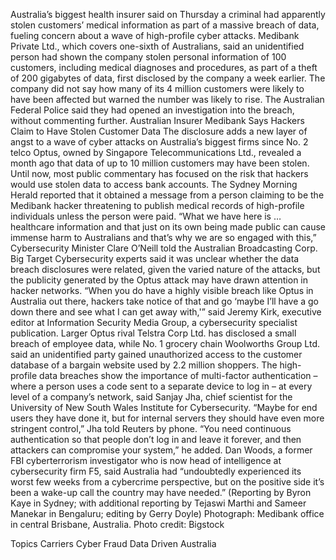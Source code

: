 Australia’s biggest health insurer said on Thursday a criminal had apparently stolen customers’ medical information as part of a massive breach of data, fueling concern about a wave of high-profile cyber attacks.
Medibank Private Ltd., which covers one-sixth of Australians, said an unidentified person had shown the company stolen personal information of 100 customers, including medical diagnoses and procedures, as part of a theft of 200 gigabytes of data, first disclosed by the company a week earlier.
The company did not say how many of its 4 million customers were likely to have been affected but warned the number was likely to rise. The Australian Federal Police said they had opened an investigation into the breach, without commenting further.
Australian Insurer Medibank Says Hackers Claim to Have Stolen Customer Data
The disclosure adds a new layer of angst to a wave of cyber attacks on Australia’s biggest firms since No. 2 telco Optus, owned by Singapore Telecommunications Ltd., revealed a month ago that data of up to 10 million customers may have been stolen.
Until now, most public commentary has focused on the risk that hackers would use stolen data to access bank accounts. The Sydney Morning Herald reported that it obtained a message from a person claiming to be the Medibank hacker threatening to publish medical records of high-profile individuals unless the person were paid.
“What we have here is … healthcare information and that just on its own being made public can cause immense harm to Australians and that’s why we are so engaged with this,” Cybersecurity Minister Clare O’Neill told the Australian Broadcasting Corp.
Big Target
Cybersecurity experts said it was unclear whether the data breach disclosures were related, given the varied nature of the attacks, but the publicity generated by the Optus attack may have drawn attention in hacker networks.
“When you do have a highly visible breach like Optus in Australia out there, hackers take notice of that and go ‘maybe I’ll have a go down there and see what I can get away with,'” said Jeremy Kirk, executive editor at Information Security Media Group, a cybersecurity specialist publication.
Larger Optus rival Telstra Corp Ltd. has disclosed a small breach of employee data, while No. 1 grocery chain Woolworths Group Ltd. said an unidentified party gained unauthorized access to the customer database of a bargain website used by 2.2 million shoppers.
The high-profile data breaches show the importance of multi-factor authentication – where a person uses a code sent to a separate device to log in – at every level of a company’s network, said Sanjay Jha, chief scientist for the University of New South Wales Institute for Cybersecurity.
“Maybe for end users they have done it, but for internal servers they should have even more stringent control,” Jha told Reuters by phone.
“You need continuous authentication so that people don’t log in and leave it forever, and then attackers can compromise your system,” he added.
Dan Woods, a former FBI cyberterrorism investigator who is now head of intelligence at cybersecurity firm F5, said Australia had “undoubtedly experienced its worst few weeks from a cybercrime perspective, but on the positive side it’s been a wake-up call the country may have needed.”
(Reporting by Byron Kaye in Sydney; with additional reporting by Tejaswi Marthi and Sameer Manekar in Bengaluru; editing by Gerry Doyle)
Photograph: Medibank office in central Brisbane, Australia. Photo credit: Bigstock

Topics
Carriers
Cyber
Fraud
Data Driven
Australia
